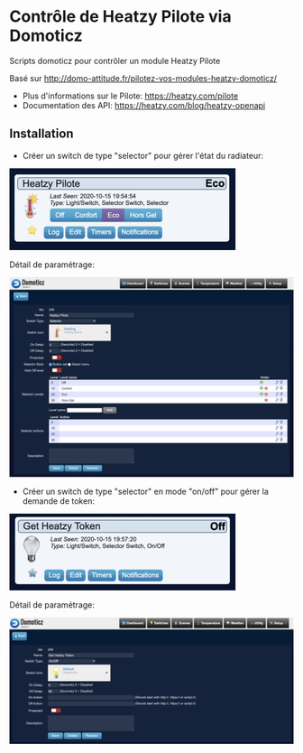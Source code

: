 # Contrôle de Heatzy Pilote via Domoticz

Scripts domoticz pour contrôler un module Heatzy Pilote

Basé sur http://domo-attitude.fr/pilotez-vos-modules-heatzy-domoticz/

- Plus d'informations sur le Pilote: https://heatzy.com/pilote
- Documentation des API: https://heatzy.com/blog/heatzy-openapi

## Installation

* Créer un switch de type "selector" pour gérer l'état du radiateur:

![switch Heatzy Pilote](./doc/domoticz-heatzy-switch-pilote.png?raw=true)

Détail de paramétrage:

![switch Heatzy Pilote détails](./doc/domoticz-heatzy-switch-pilote-detail.png?raw=true)

* Créer un switch de type "selector" en mode "on/off" pour gérer la demande de token:

![switch Heatzy Pilote](./doc/domoticz-heatzy-switch-token.png?raw=true)

Détail de paramétrage:

![switch Heatzy Pilote détails](./doc/domoticz-heatzy-switch-token-detail.png?raw=true)
